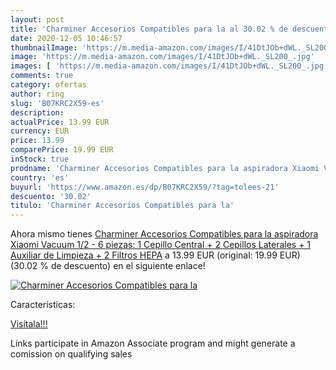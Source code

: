 ```yaml
---
layout: post
title: 'Charminer Accesorios Compatibles para la al 30.02 % de descuento'
date: 2020-12-05 10:46:57
thumbnailImage: 'https://m.media-amazon.com/images/I/41DtJOb+dWL._SL200_.jpg'
image: 'https://m.media-amazon.com/images/I/41DtJOb+dWL._SL200_.jpg'
images: [ 'https://m.media-amazon.com/images/I/41DtJOb+dWL._SL200_.jpg' ]
comments: true
category: ofertas
author: ring
slug: 'B07KRC2X59-es'
description:
actualPrice: 13.99 EUR
currency: EUR
price: 13.99
comparePrice: 19.99 EUR
inStock: true
prodname: 'Charminer Accesorios Compatibles para la aspiradora Xiaomi Vacuum 1/2 - 6 piezas: 1 Cepillo Central + 2 Cepillos Laterales + 1 Auxiliar de Limpieza + 2 Filtros HEPA'
country: 'es'
buyurl: 'https://www.amazon.es/dp/B07KRC2X59/?tag=tolees-21'
descuento: '30.02'
titulo: 'Charminer Accesorios Compatibles para la'
---
```


Ahora mismo tienes [Charminer Accesorios Compatibles para la aspiradora Xiaomi Vacuum 1/2 - 6 piezas: 1 Cepillo Central + 2 Cepillos Laterales + 1 Auxiliar de Limpieza + 2 Filtros HEPA](https://www.amazon.es/dp/B07KRC2X59/?tag=tolees-21) a 13.99 EUR (original: 19.99 EUR) (30.02 %  de descuento) en el siguiente enlace!

[![Charminer Accesorios Compatibles para la](https://m.media-amazon.com/images/I/41DtJOb+dWL._SL200_.jpg)](https://www.amazon.es/dp/B07KRC2X59/?tag=tolees-21)

Características:


[Visítala!!!](https://www.amazon.es/dp/B07KRC2X59/?tag=tolees-21)

Links participate in Amazon Associate program and might generate a comission on qualifying sales
